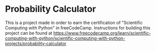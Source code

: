 # Probability Calculator

This is a project made in order to earn the certification of "Scientific Computing with Python" in freeCodeCamp. Instructions for building this project can be found at https://www.freecodecamp.org/learn/scientific-computing-with-python/scientific-computing-with-python-projects/probability-calculator
